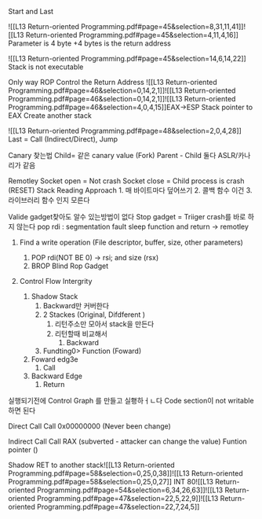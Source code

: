 Start and Last

![[L13 Return-oriented Programming.pdf#page=45&selection=8,31,11,41]]![[L13 Return-oriented Programming.pdf#page=45&selection=4,11,4,16]]
Parameter is 4 byte
	+4 bytes is the return address

![[L13 Return-oriented Programming.pdf#page=45&selection=14,6,14,22]]
Stack is not executable

Only way
	ROP
		Control the Return Address
		![[L13 Return-oriented Programming.pdf#page=46&selection=0,14,2,1]]![[L13 Return-oriented Programming.pdf#page=46&selection=0,14,2,1]]![[L13 Return-oriented Programming.pdf#page=46&selection=4,0,4,15]]EAX->ESP
			Stack pointer to EAX
			Create another stack 

![[L13 Return-oriented Programming.pdf#page=48&selection=2,0,4,28]]
Last = Call (Indirect/Direct), Jump

Canary 찾는법
	Child= 같은 canary value (Fork)
		Parent - Child
			둘다 ASLR/카나리가 같음

Remotley
	Socket open = Not crash
	Socket close = Child process is crash (RESET)
Stack Reading Approach
	1. 매 바이트마다 덮어쓰기
	2. 콜백 함수 이건 
	3. 라이브러리 함수 인지 모른다


Valide gadget찾아도 알수 있는방법이 없다
Stop gadget = Triiger crash를 바로 하지 않는다
	pop rdi : segmentation fault
	sleep function and return -> remotley
1. Find a write operation (File descriptor, buffer, size, other parameters)
	1. POP rdi(NOT BE 0) -> rsi; and size (rsx)
	2. BROP Blind Rop Gadget


1. Control Flow Intergrity
	1. Shadow Stack
		1. Backward만 커버한다
		2. 2 Stackes (Original, Difdferent )
			1. 리턴주소만 모아서 stack을 만든다
			2. 리턴할때 비교해서 
				1. Backward 
		3. Fundting0> Function (Foward)
	3. Foward edg3e
		1. Call
	4. Backward Edge
		1. Return

실행되기전에 Control Graph 를 만들고 실횅하ㅓㄴ다
Code section이 not writable하면 된다

Direct Call
	Call 0x00000000 (Never been change)

Indirect Call
	Call RAX (subverted - attacker can change the value)
		Funtion pointer ()

Shadow
	RET to another stack![[L13 Return-oriented Programming.pdf#page=58&selection=0,25,0,38]]![[L13 Return-oriented Programming.pdf#page=58&selection=0,25,0,27]]
INT 80![[L13 Return-oriented Programming.pdf#page=54&selection=6,34,26,63]]![[L13 Return-oriented Programming.pdf#page=47&selection=22,5,22,9]]![[L13 Return-oriented Programming.pdf#page=47&selection=22,7,24,5]]